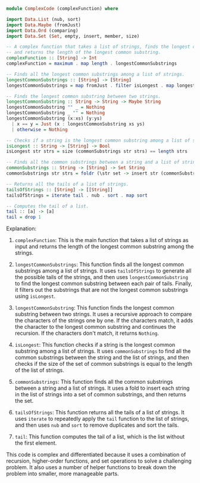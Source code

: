 ```haskell
module ComplexCode (complexFunction) where

import Data.List (nub, sort)
import Data.Maybe (fromJust)
import Data.Ord (comparing)
import Data.Set (Set, empty, insert, member, size)

-- A complex function that takes a list of strings, finds the longest common substring,
-- and returns the length of the longest common substring.
complexFunction :: [String] -> Int
complexFunction = maximum . map length . longestCommonSubstrings

-- Finds all the longest common substrings among a list of strings.
longestCommonSubstrings :: [String] -> [String]
longestCommonSubstrings = map fromJust . filter isLongest . map longestCommonSubstring . tailsOfStrings

-- Finds the longest common substring between two strings.
longestCommonSubstring :: String -> String -> Maybe String
longestCommonSubstring "" _ = Nothing
longestCommonSubstring _ "" = Nothing
longestCommonSubstring (x:xs) (y:ys)
  | x == y = Just (x : longestCommonSubstring xs ys)
  | otherwise = Nothing

-- Checks if a string is the longest common substring among a list of strings.
isLongest :: String -> [String] -> Bool
isLongest str strs = size (commonSubstrings str strs) == length strs

-- Finds all the common substrings between a string and a list of strings.
commonSubstrings :: String -> [String] -> Set String
commonSubstrings str strs = foldr (\str set -> insert str (commonSubstrings str strs)) empty strs

-- Returns all the tails of a list of strings.
tailsOfStrings :: [String] -> [[String]]
tailsOfStrings = iterate tail . nub . sort . map sort

-- Computes the tail of a list.
tail :: [a] -> [a]
tail = drop 1
```
Explanation:

1. `complexFunction`: This is the main function that takes a list of strings as input and returns the length of the longest common substring among the strings.

2. `longestCommonSubstrings`: This function finds all the longest common substrings among a list of strings. It uses `tailsOfStrings` to generate all the possible tails of the strings, and then uses `longestCommonSubstring` to find the longest common substring between each pair of tails. Finally, it filters out the substrings that are not the longest common substrings using `isLongest`.

3. `longestCommonSubstring`: This function finds the longest common substring between two strings. It uses a recursive approach to compare the characters of the strings one by one. If the characters match, it adds the character to the longest common substring and continues the recursion. If the characters don't match, it returns `Nothing`.

4. `isLongest`: This function checks if a string is the longest common substring among a list of strings. It uses `commonSubstrings` to find all the common substrings between the string and the list of strings, and then checks if the size of the set of common substrings is equal to the length of the list of strings.

5. `commonSubstrings`: This function finds all the common substrings between a string and a list of strings. It uses a fold to insert each string in the list of strings into a set of common substrings, and then returns the set.

6. `tailsOfStrings`: This function returns all the tails of a list of strings. It uses `iterate` to repeatedly apply the `tail` function to the list of strings, and then uses `nub` and `sort` to remove duplicates and sort the tails.

7. `tail`: This function computes the tail of a list, which is the list without the first element.

This code is complex and differentiated because it uses a combination of recursion, higher-order functions, and set operations to solve a challenging problem. It also uses a number of helper functions to break down the problem into smaller, more manageable parts.